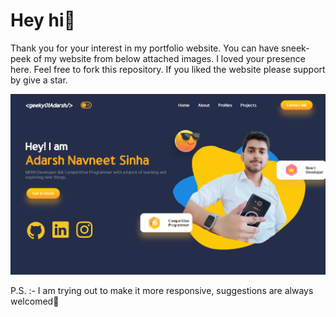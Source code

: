 # Hey hi👋

Thank you for your interest in my portfolio website. You can have sneek-peek of my website from below attached images. I loved your presence here. Feel free to fork this repository. If you liked the website please support by give a star. 

<img src = "https://github.com/geeky01adarsh/portfolio/blob/master/src/assests/img/proj3.png" />


P.S. :- I am trying out to make it more responsive, suggestions are always welcomed🤗